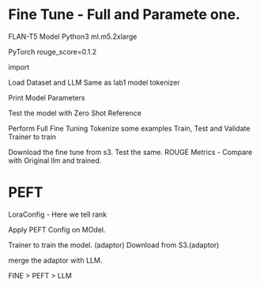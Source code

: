 # Fine Tune - Full and Paramete one.
FLAN-T5 Model
Python3
 ml.m5.2xlarge

PyTorch
rouge_score=0.1.2

import

Load Dataset and LLM
    Same as lab1
    model
    tokenizer

Print Model Parameters

Test the model with Zero Shot Reference

Perform Full Fine Tuning
    Tokenize some examples
    Train, Test and Validate
    Trainer to train

Download the fine tune from s3.
Test the same.
ROUGE Metrics - Compare with Original llm and trained.

# PEFT
LoraConfig - Here we tell rank

Apply PEFT Config on MOdel.

Trainer to train the model. (adaptor)
Download from S3.(adaptor)

merge the adaptor with LLM.

FINE > PEFT > LLM
